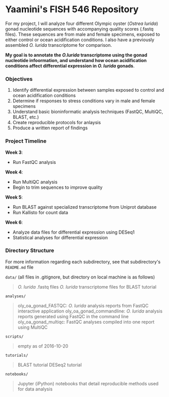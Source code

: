 # Yaamini's FISH 546 Repository

For my project, I will analyze four different Olympic oyster (*Ostrea lurida*) gonad nucleotide sequences with accompanying quality scores (.fastq files). These sequences are from male and female specimens, exposed to either control or ocean acidification conditions. I also have a previously assembled *O. lurida* transcriptome for comparison.

**My goal is to annotate the *O.lurida* transcriptome using the gonad nucleotide infoormation, and understand how ocean acidification conditions affect differential expression in *O. lurida* gonads**.

### Objectives

1. Identify differential expression between samples exposed to control and ocean acidification conditions
2. Determine if responses to stress conditions vary in male and female specimens
3. Understand basic bioninformatic analysis techniques (FastQC, MultiQC, BLAST, etc.)
4. Create reproducible protocols for anlaysis
5. Produce a written report of findings

### Project Timeline

**Week 3**: 
- Run FastQC analysis

**Week 4**: 
- Run MultiQC analysis
- Begin to trim sequences to improve quality

**Week 5**: 
- Run BLAST against specialized transcriptome from Uniprot database
- Run Kallisto for count data

**Week 6**:
- Analyze data files for differential expression using DESeq1
- Statistical analyses for differential expression

### Directory Structure
For more information regarding each subdirectory, see that subdirectory's `README.md` file

`data/` (all files in .gitignore, but directory on local machine is as follows)
> *O. lurida* .fastq files
> *O. lurida* transcriptome
> files for BLAST tutorial

`analyses/`
> oly_oa_gonad_FASTQC: *O. lurida* analysis reports from FastQC interactive application
> oly_oa_gonad_commandline: *O. lurida* analysis reports generated using FastQC in the command line
> oly_oa_gonad_multiqc: FastQC analyses compiled into one report using MultiQC

`scripts/`
> empty as of 2016-10-20

`tutorials/`
> BLAST tutorial
> DESeq2 tutorial

`notebooks/`
> Jupyter (iPython) notebooks that detail reproducible methods used for data analysis
